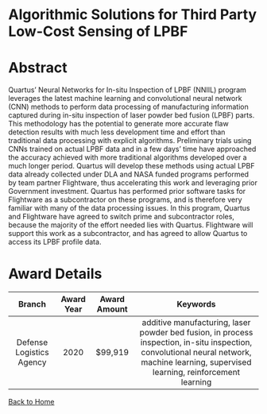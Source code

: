 
Algorithmic Solutions for Third Party Low-Cost Sensing of LPBF
==============================================================

# Abstract


Quartus’ Neural Networks for In-situ Inspection of LPBF (NNIIL) program leverages the latest machine learning and convolutional neural network (CNN) methods to perform data processing of manufacturing information captured during in-situ inspection of laser powder bed fusion (LPBF) parts. This methodology has the potential to generate more accurate flaw detection results with much less development time and effort than traditional data processing with explicit algorithms. Preliminary trials using CNNs trained on actual LPBF data and in a few days’ time have approached the accuracy achieved with more traditional algorithms developed over a much longer period. Quartus will develop these methods using actual LPBF data already collected under DLA and NASA funded programs performed by team partner Flightware, thus accelerating this work and leveraging prior Government investment. Quartus has performed prior software tasks for Flightware as a subcontractor on these programs, and is therefore very familiar with many of the data processing issues. In this program, Quartus and Flightware have agreed to switch prime and subcontractor roles, because the majority of the effort needed lies with Quartus. Flightware will support this work as a subcontractor, and has agreed to allow Quartus to access its LPBF profile data.  

# Award Details

|Branch|Award Year|Award Amount|Keywords|
| :---: | :---: | :---: | :---: |
|Defense Logistics Agency|2020|$99,919|additive manufacturing, laser powder bed fusion, in process inspection, in-situ inspection, convolutional neural network, machine learning, supervised learning, reinforcement learning|
  
  


[Back to Home](https://github.com/chrischow/dod_sbir_awards/Reports/DJ/#1839)